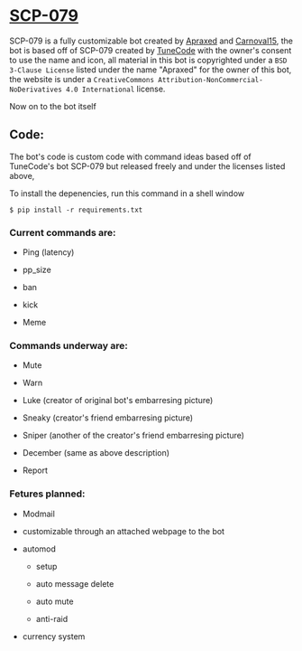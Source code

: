 # [SCP-079](https://discord.gg/xDJQR58vgf)

SCP-079 is a fully customizable bot created by [Apraxed](https://github.com/Apraxed) and [Carnoval15](https://github.com/Carnoval15), the bot is based off of SCP-079 created by [TuneCode](https://discord.gg/gQxnsdqScw) with the owner's consent to use the name and icon, all material in this bot is copyrighted under a `BSD 3-Clause License` listed under the name "Apraxed" for the owner of this bot, the website is under a `CreativeCommons Attribution-NonCommercial-NoDerivatives 4.0 International` license.

Now on to the bot itself

## Code:
The bot's code is custom code with command ideas based off of TuneCode's bot SCP-079 but released freely and under the licenses listed above,

To install the depenencies, run this command in a shell window

`$ pip install -r requirements.txt`
     
### Current commands are:

- Ping (latency)

- pp_size

- ban

- kick

- Meme

### Commands underway are:

- Mute

- Warn

- Luke (creator of original bot's embarresing picture)

- Sneaky (creator's friend embarresing picture)

- Sniper (another of the creator's friend embarresing picture)

- December (same as above description)

- Report

### Fetures planned:

- Modmail

- customizable through an attached webpage to the bot

- automod

    - setup

    - auto message delete

    - auto mute
    
    - anti-raid

- currency system
